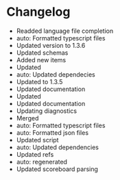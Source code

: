 # Changelog 
- Readded language file completion
- auto: Formatted typescript files
- Updated version to 1.3.6
- Updated schemas
- Added new items
- Updated
- auto: Updated dependecies
- Updated to 1.3.5
- Updated documentation
- Updated
- Updated documentation
- Updating diagnostics
- Merged
- auto: Formatted typescript files
- auto: Formatted json files
- Updated script
- auto: Updated dependencies
- Updated refs
- auto: regenerated
- Updated scoreboard parsing